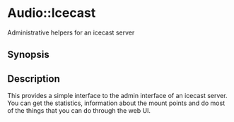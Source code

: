 # Audio::Icecast

Administrative helpers for an icecast server

## Synopsis

## Description

This provides a simple interface to the admin interface of an icecast server.
You can get the statistics, information about the mount points and do most of
the things that you can do through the web UI.



